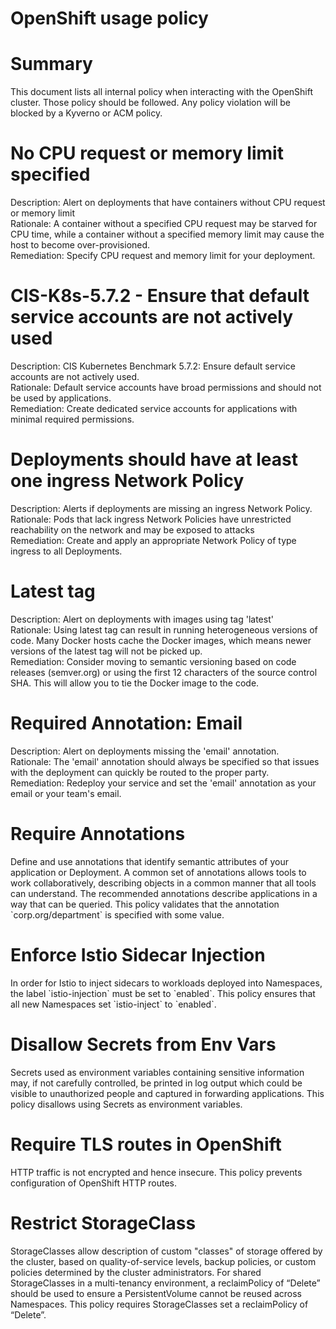 # OpenShift usage policy

# Summary

This document lists all internal policy when interacting with the OpenShift cluster. Those policy should be followed. Any policy violation will be blocked by a Kyverno or ACM policy.

# No CPU request or memory limit specified

Description: Alert on deployments that have containers without CPU request or memory limit  
Rationale: A container without a specified CPU request may be starved for CPU time, while a container without a specified memory limit may cause the host to become over-provisioned.  
Remediation: Specify CPU request and memory limit for your deployment.

# CIS-K8s-5.7.2 \- Ensure that default service accounts are not actively used

Description: CIS Kubernetes Benchmark 5.7.2: Ensure default service accounts are  not actively used.  
Rationale: Default service accounts have broad permissions and should not be used by applications.  
Remediation: Create dedicated service accounts for applications with minimal required permissions.

# Deployments should have at least one ingress Network Policy

Description: Alerts if deployments are missing an ingress Network Policy.  
Rationale: Pods that lack ingress Network Policies have unrestricted reachability on the network and may be exposed to attacks  
Remediation: Create and apply an appropriate Network Policy of type ingress to all Deployments.

# Latest tag

Description: Alert on deployments with images using tag 'latest'  
Rationale: Using latest tag can result in running heterogeneous versions of code. Many Docker hosts cache the Docker images, which means newer versions of the latest tag will not be picked up.  
Remediation: Consider moving to semantic versioning based on code releases (semver.org) or using the first 12 characters of the source control SHA. This will allow you to tie the Docker image to the code.

# Required Annotation: Email

Description: Alert on deployments missing the 'email' annotation.  
Rationale: The 'email' annotation should always be specified so that issues with the deployment can quickly be routed to the proper party.  
Remediation: Redeploy your service and set the 'email' annotation as your email or your team's email.

# Require Annotations

Define and use annotations that identify semantic attributes of your application or Deployment. A common set of annotations allows tools to work collaboratively, describing objects in a common manner that all tools can understand. The recommended annotations describe applications in a way that can be queried. This policy validates that the annotation \`corp.org/department\` is specified with some value.

# Enforce Istio Sidecar Injection

In order for Istio to inject sidecars to workloads deployed into Namespaces, the label \`istio-injection\` must be set to \`enabled\`. This policy ensures that all new Namespaces set \`istio-inject\` to \`enabled\`.

# Disallow Secrets from Env Vars

Secrets used as environment variables containing sensitive information may, if not carefully controlled, be printed in log output which could be visible to unauthorized people and captured in forwarding applications. This policy disallows using Secrets as environment variables.

# Require TLS routes in OpenShift

HTTP traffic is not encrypted and hence insecure. This policy prevents configuration of OpenShift HTTP routes.

# Restrict StorageClass

StorageClasses allow description of custom "classes" of storage offered by the cluster, based on quality-of-service levels, backup policies, or custom policies determined by the cluster administrators. For shared StorageClasses in a multi-tenancy environment, a reclaimPolicy of “Delete” should be used to ensure a PersistentVolume cannot be reused across Namespaces. This policy requires StorageClasses set a reclaimPolicy of “Delete”.  
